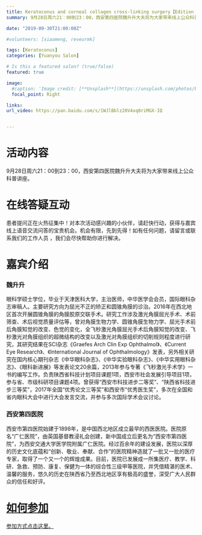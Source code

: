 ```yaml
---
title: Keratoconus and corneal collagen cross-linking surgery【Edition 62】
summary: 9月28日周六21：00到23：00，西安第四医院魏升升大夫将为大家带来线上公众科普讲座。 

date: "2019-09-30T21:00:00Z"

#volunteers: [xiaomeng, reveurmk]

tags: [Keratoconus]
categories: [Yuanyou Salon]

# Is this a featured salon? (true/false)
featured: true

image:
  #caption: 'Image credit: [**Unsplash**](https://unsplash.com/photos/bzdhc5b3Bxs)'
  focal_point: Right

links:
url_video: https://pan.baidu.com/s/1WJlBblz20V4xq8riMGX-IQ


---
```


# 活动内容

9月28日周六21：00到23：00，西安第四医院魏升升大夫将为大家带来线上公众科普讲座。 

# 在线答疑互动

患者提问正在火热征集中！对本次活动感兴趣的小伙伴，请赶快行动，获得与嘉宾线上语音交流问答的宝贵机会。机会有限，先到先得！如有任何问题，请留言或联系我们的工作人员 ，我们会尽快帮助你进行解决。 


# 嘉宾介绍

### 魏升升



  眼科学硕士学位，毕业于天津医科大学，主治医师，中华医学会会员，国际眼科杂志审稿人。主要研究方向为屈光不正的矫正和圆锥角膜的诊治。2016年在西北地区首次开展圆锥角膜的角膜胶原交联手术。研究工作涉及激光角膜屈光手术、术前筛查、术后视觉质量评估等，曾对角膜生物力学、圆锥角膜生物力学、屈光手术前后角膜知觉的改变、色觉的变化，全飞秒激光角膜屈光手术后角膜知觉的改变、飞秒激光对角膜组织的超微结构的改变以及激光对角膜组织的切削规则程度进行研究，其研究结果在SCI杂志《Graefes Arch Clin Exp Ophthalmol》、《Current Eye Research》、《International Journal of Ophthalmology》发表，另外相关研究在国内核心期刊杂志《中华眼科杂志》、《中华实验眼科杂志》、《中华实用眼科杂志》、《眼科新进展》等发表论文20余篇，2013年参与专著《飞秒激光手术学》一书的编写工作。负责陕西省科技计划项目课题1项，西安市社会发展引导项目1项，参与省、市级科研项目课题4项。曾获得“西安市科技进步二等奖”、“陕西省科技进步三等奖”，2017年全国“优秀论文三等奖”和西安市“优秀医生奖”，多次在全国和省内眼科大会中进行大会发言交流，并参与多次国际学术会议讨论。

### 西安第四医院


西安市第四医院始建于1898年，是中国西北地区成立最早的西医医院。医院原名“广仁医院”，由英国基督教浸礼会创建，新中国成立后更名为“西安市第四医院”，为西安交通大学医学院附属广仁医院。经过百余年的建设发展，医院以深厚的历史文化底蕴和“创新、敬业、奉献、合作”的医院精神造就了一批又一批的医疗专家，取得了一个又一个的辉煌成果。目前，医院已发展成一所集医疗、教学、科研、急救、预防、康复、保健为一体的综合性三级甲等医院，并凭借精湛的医术、温馨的服务，悠久的历史在陕西省乃至西北地区享有极高的盛誉，深受广大人民群众的信任和好评。

# [如何参加](https://mp.weixin.qq.com/s?__biz=MzU1MTg5NDE4OA==&mid=2247484524&idx=1&sn=7ac84d914883e88ce74fe0afad7bfeeb&chksm=fb8b29afccfca0b9c711e4960e6260d5f4fad924ccf303fe4c1cfc8f983d2d84e9f3bd3b286c&mpshare=1&scene=1&srcid=&sharer_sharetime=1569462414549&sharer_shareid=6a49bef5304af3eaa0e8c8bac6a97971&key=3f11d665593102a4ae3ee1761b488997d2ab482699eea9cccae7a36d71b909e7669be7da8314e7582ffd994350be9b0b49f100eed0b99532cfa0c00bb072024d4dd10e9ee8141c43fd4c73019bc8e24f&ascene=1&uin=NzMxMTc5NTAw&devicetype=Windows+10&version=62060833&lang=en&pass_ticket=GaWcjr0ArqNMCEIqNopqARQ6qEH6O9am%2BAq4mbo9jlc2zWywSiVEWnJC83Ad%2BX3w)

[参加方式点击这里。](https://mp.weixin.qq.com/s?__biz=MzU1MTg5NDE4OA==&mid=2247484524&idx=1&sn=7ac84d914883e88ce74fe0afad7bfeeb&chksm=fb8b29afccfca0b9c711e4960e6260d5f4fad924ccf303fe4c1cfc8f983d2d84e9f3bd3b286c&mpshare=1&scene=1&srcid=&sharer_sharetime=1569462414549&sharer_shareid=6a49bef5304af3eaa0e8c8bac6a97971&key=3f11d665593102a4ae3ee1761b488997d2ab482699eea9cccae7a36d71b909e7669be7da8314e7582ffd994350be9b0b49f100eed0b99532cfa0c00bb072024d4dd10e9ee8141c43fd4c73019bc8e24f&ascene=1&uin=NzMxMTc5NTAw&devicetype=Windows+10&version=62060833&lang=en&pass_ticket=GaWcjr0ArqNMCEIqNopqARQ6qEH6O9am%2BAq4mbo9jlc2zWywSiVEWnJC83Ad%2BX3w)

